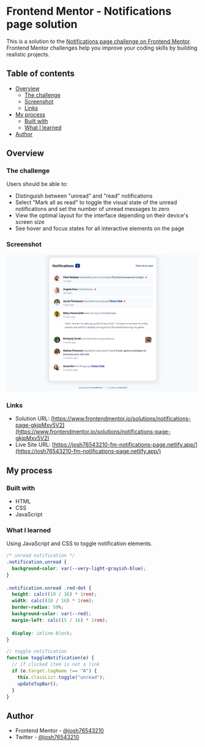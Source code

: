 # Frontend Mentor - Notifications page solution

This is a solution to the [Notifications page challenge on Frontend Mentor](https://www.frontendmentor.io/challenges/notifications-page-DqK5QAmKbC). Frontend Mentor challenges help you improve your coding skills by building realistic projects.

## Table of contents

- [Overview](#overview)
  - [The challenge](#the-challenge)
  - [Screenshot](#screenshot)
  - [Links](#links)
- [My process](#my-process)
  - [Built with](#built-with)
  - [What I learned](#what-i-learned)
- [Author](#author)

## Overview

### The challenge

Users should be able to:

- Distinguish between "unread" and "read" notifications
- Select "Mark all as read" to toggle the visual state of the unread notifications and set the number of unread messages to zero
- View the optimal layout for the interface depending on their device's screen size
- See hover and focus states for all interactive elements on the page

### Screenshot

![](./assets/images/screenshot.png)

### Links

- Solution URL: [https://www.frontendmentor.io/solutions/notifications-page-gkjpMxv5V2](https://www.frontendmentor.io/solutions/notifications-page-gkjpMxv5V2)
- Live Site URL: [https://josh76543210-fm-notifications-page.netlify.app/](https://josh76543210-fm-notifications-page.netlify.app/)

## My process

### Built with

- HTML
- CSS
- JavaScript

### What I learned

Using JavaScript and CSS to toggle notification elements.

```css
/* unread notification */
.notification.unread {
  background-color: var(--very-light-grayish-blue);
}

.notification.unread .red-dot {
  height: calc((10 / 16) * 1rem);
  width: calc((10 / 16) * 1rem);
  border-radius: 50%;
  background-color: var(--red);
  margin-left: calc((5 / 16) * 1rem);

  display: inline-block;
}
```

```js
// toggle notification
function toggleNotification(e) {
  // if clicked item is not a link
  if (e.target.tagName !== "A") {
    this.classList.toggle("unread");
    updateTopBar();
  }
}
```

## Author

- Frontend Mentor - [@josh76543210](https://www.frontendmentor.io/profile/josh76543210)
- Twitter - [@josh76543210](https://www.twitter.com/josh76543210)
